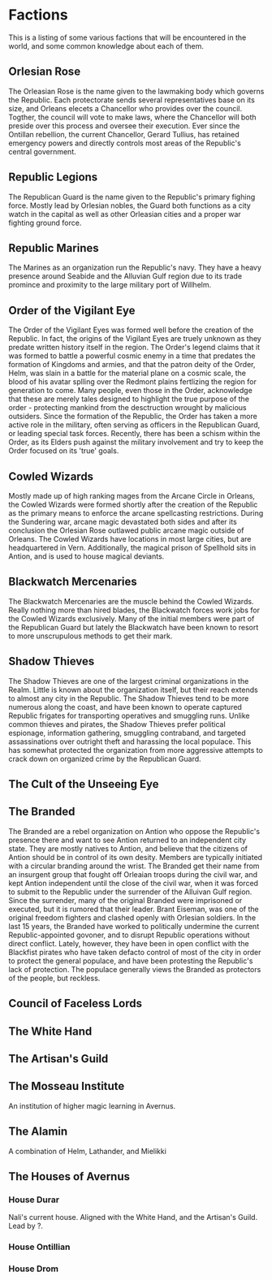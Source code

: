 # Factions

This is a listing of some various factions that will be encountered in the world, and some common knowledge about each of them.

## Orlesian Rose
The Orleasian Rose is the name given to the lawmaking body which governs the Republic. Each protectorate sends several representatives base on its size, and Orleans elecets a Chancellor who provides over the council. Togther, the council will vote to make laws, where the Chancellor will both preside over this process and oversee their execution. Ever since the Ontillan rebellion, the current Chancellor, Gerard Tullius, has retained emergency powers and directly controls most areas of the Republic's central government.

## Republic Legions
The Republican Guard is the name given to the Republic's primary fighing force. Mostly lead by Orlesian nobles, the Guard both functions as a city watch in the capital as well as other Orleasian cities and a proper war fighting ground force.

## Republic Marines
The Marines as an organization run the Republic's navy. They have a heavy presence around Seabide and the Alluvian Gulf region due to its trade promince and proximity to the large military port of Willhelm.

## Order of the Vigilant Eye
The Order of the Vigilant Eyes was formed well before the creation of the Republic. In fact, the origins of the Vigilant Eyes are truely unknown as they predate written history itself in the region. The Order's legend claims that it was formed to battle a powerful cosmic enemy in a time that predates the formation of Kingdoms and armies, and that the patron deity of the Order, Helm, was slain in a battle for the material plane on a cosmic scale, the blood of his avatar splling over the Redmont plains fertlizing the region for generation to come. Many people, even those in the Order, acknowledge that these are merely tales designed to highlight the true purpose of the order - protecting mankind from the desctruction wrought by malicious outsiders. Since the formation of the Republic, the Order has taken a more active role in the military, often serving as officers in the Republican Guard, or leading special task forces. Recently, there has been a schism within the Order, as its Elders push against the military involvement and try to keep the Order focused on its 'true' goals.

## Cowled Wizards
Mostly made up of high ranking mages from the Arcane Circle in Orleans, the Cowled Wizards were formed shortly after the creation of the Republic as the primary means to enforce the arcane spellcasting restrictions. During the Sundering war, arcane magic devastated both sides and after its conclusion the Orlesian Rose outlawed public arcane magic outside of Orleans. The Cowled Wizards have locations in most large cities, but are headquartered in Vern. Additionally, the magical prison of Spellhold sits in Antion, and is used to house magical deviants.

## Blackwatch Mercenaries
The Blackwatch Mercenaries are the muscle behind the Cowled Wizards. Really nothing more than hired blades, the Blackwatch forces work jobs for the Cowled Wizards exclusively. Many of the initial members were part of the Republican Guard but lately the Blackwatch have been known to resort to more unscrupulous methods to get their mark.

## Shadow Thieves
The Shadow Thieves are one of the largest criminal organizations in the Realm. Little is known about the organization itself, but their reach extends to almost any city in the Republic. The Shadow Thieves tend to be more numerous along the coast, and have been known to operate captured Republic frigates for transporting operatives and smuggling runs. Unlike common thieves and pirates, the Shadow Thieves prefer political espionage, information gathering, smuggling contraband, and targeted assassinations over outright theft and harassing the local populace. This has somewhat protected the organization from more aggressive attempts to crack down on organized crime by the Republican Guard.

## The Cult of the Unseeing Eye

## The Branded
The Branded are a rebel organization on Antion who oppose the Republic's presence there and want to see Antion returned to an independent city state. They are mostly natives to Antion, and believe that the citizens of Antion should be in control of its own desity. Members are typically initiated with a circular branding around the wrist. The Branded get their name from an insurgent group that fought off Orleaian troops during the civil war, and kept Antion independent until the close of the civil war, when it was forced to submit to the Republic under the surrender of the Alluivan Gulf region. Since the surrender, many of the original Branded were imprisoned or executed, but it is rumored that their leader. Brant Eiseman, was one of the original freedom fighters and clashed openly with Orlesian soldiers. In the last 15 years, the Branded have worked to politically undermine the current Republic-appointed govoner, and to disrupt Republic operations without direct conflict. Lately, however, they have been in open conflict with the Blackfist pirates who have taken defacto control of most of the city in order to protect the general populace, and have been protesting the Republic's lack of protection. The populace generally views the Branded as protectors of the people, but reckless.

## Council of Faceless Lords

## The White Hand

## The Artisan's Guild

## The Mosseau Institute
An institution of higher magic learning in Avernus.

## The Alamin
A combination of Helm, Lathander, and Mielikki

## The Houses of Avernus
### House Durar
Nali's current house. Aligned with the White Hand, and the Artisan's Guild. Lead by ?.

### House Ontillian


### House Drom



